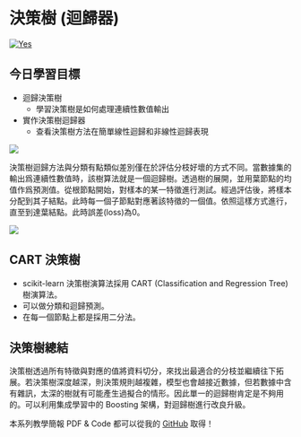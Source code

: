 # 決策樹 (迴歸器)
[![Yes](https://img.youtube.com/vi/MeAUgKOhKhU/0.jpg)](https://www.youtube.com/watch?v=MeAUgKOhKhU)

## 今日學習目標
- 迴歸決策樹
    - 學習決策樹是如何處理連續性數值輸出
- 實作決策樹迴歸器
    - 查看決策樹方法在簡單線性迴歸和非線性迴歸表現


![](https://i.imgur.com/0E14xif.png)

決策樹迴歸方法與分類有點類似差別僅在於評估分枝好壞的方式不同。當數據集的輸出爲連續性數值時，該樹算法就是一個迴歸樹。透過樹的展開，並用葉節點的均值作爲預測值。從根節點開始，對樣本的某一特徵進行測試。經過評估後，將樣本分配到其子結點。此時每一個子節點對應著該特徵的一個值。依照這樣方式進行，直至到達葉結點。此時誤差(loss)為0。

![](https://i.imgur.com/8R77SQ9.png)

## CART 決策樹
- scikit-learn 決策樹演算法採用 CART (Classification and Regression Tree) 樹演算法。
- 可以做分類和迴歸預測。
- 在每一個節點上都是採用二分法。

## 決策樹總結

決策樹透過所有特徵與對應的值將資料切分，來找出最適合的分枝並繼續往下拓展。若決策樹深度越深，則決策規則越複雜，模型也會越接近數據，但若數據中含有雜訊，太深的樹就有可能產生過擬合的情形。因此單一的迴歸樹肯定是不夠用的。可以利用集成學習中的 Boosting 架構，對迴歸樹進行改良升級。




本系列教學簡報 PDF & Code 都可以從我的 [GitHub](https://github.com/andy6804tw/2020-12th-ironman) 取得！